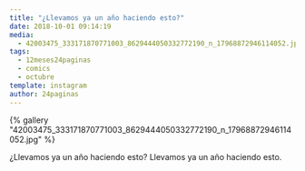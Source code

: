 ```yaml
---
title: "¿Llevamos ya un año haciendo esto?"
date: 2018-10-01 09:14:19
media: 
  - 42003475_333171870771003_8629444050332772190_n_17968872946114052.jpg
tags: 
  - 12meses24paginas
  - comics
  - octubre
template: instagram
author: 24paginas
---
```


{% gallery "42003475_333171870771003_8629444050332772190_n_17968872946114052.jpg" %}

¿Llevamos ya un año haciendo esto?
Llevamos ya un año haciendo esto.
